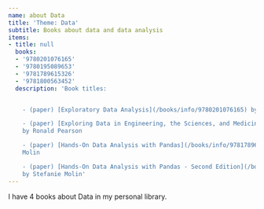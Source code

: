 ```yaml
---
name: about Data
title: 'Theme: Data'
subtitle: Books about data and data analysis
items:
- title: null
  books:
  - '9780201076165'
  - '9780195089653'
  - '9781789615326'
  - '9781800563452'
  description: 'Book titles:


    - (paper) [Exploratory Data Analysis](/books/info/9780201076165) by John Tukey

    - (paper) [Exploring Data in Engineering, the Sciences, and Medicine](/books/info/9780195089653)
    by Ronald Pearson

    - (paper) [Hands-On Data Analysis with Pandas](/books/info/9781789615326) by Stefanie
    Molin

    - (paper) [Hands-On Data Analysis with Pandas - Second Edition](/books/info/9781800563452)
    by Stefanie Molin'
---
```

I have 4 books about Data in my personal library.
